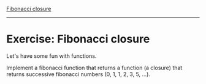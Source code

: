 [Fibonacci closure](https://go.dev/tour/moretypes/26)

---

# Exercise: Fibonacci closure

Let's have some fun with functions.

Implement a fibonacci function that returns a function (a closure) that returns successive fibonacci numbers (0, 1, 1, 2, 3, 5, ...).
